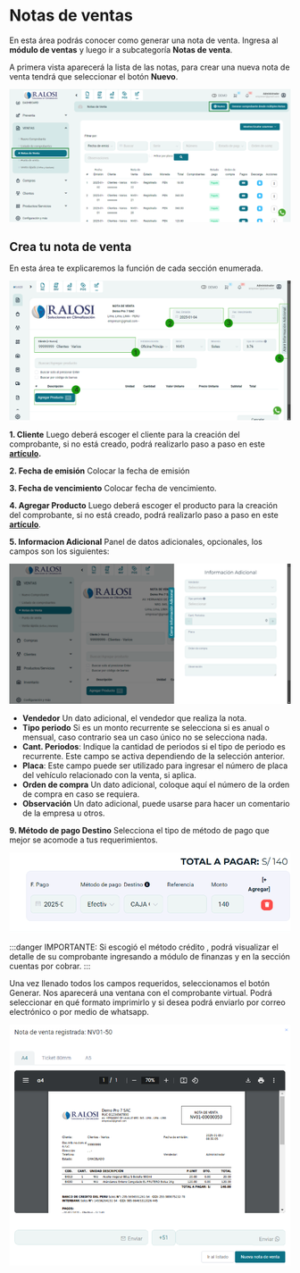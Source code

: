 # Notas de ventas

En esta área podrás conocer como generar una nota de venta.
Ingresa al **módulo de ventas** y luego ir a subcategoría **Notas de venta**.

A primera vista aparecerá la lista de las notas, para crear una nueva nota de venta tendrá que seleccionar el botón **Nuevo**.

![Alt text](img/1_nota_inicio.jpg)

## Crea tu nota de venta

En esta área te explicaremos la función de cada sección enumerada.

![Alt text](img/Nota-de-venta2.jpg)

**1. Cliente**
Luego deberá escoger el cliente para la creación del comprobante, si no está creado, podrá realizarlo paso a paso en este **[artículo](https://fastura.github.io/documentacion/ventas/Emitir-comprobantes-Facturas-y-Boletas).**

**2. Fecha de emisión**
Colocar la fecha de emisión

**3. Fecha de vencimiento**
Colocar fecha de vencimiento.

**4. Agregar Producto**
Luego deberá escoger el producto para la creación del comprobante, si no está creado, podrá realizarlo paso a paso en este **[artículo](https://manual.uio.la/Pro7/modulos/Esenciales/productos-servicios/Productos-Creacion-basica)**.


**5. Informacion Adicional**
Panel de datos adicionales, opcionales, los campos son los siguientes: 

![Alt text](img/info_adicional_nota_de_venta.jpg)

- **Vendedor** Un dato adicional, el vendedor que realiza la nota.
- **Tipo periodo** Si es un monto recurrente se selecciona si es anual o mensual, caso contrario sea un caso único no se selecciona nada.
- **Cant. Periodos**: Indique la cantidad de periodos si el tipo de periodo es recurrente. Este campo se activa dependiendo de la selección anterior.  
- **Placa**: Este campo puede ser utilizado para ingresar el número de placa del vehículo relacionado con la venta, si aplica.  
- **Orden de compra** Un dato adicional, coloque aquí el número de la orden de compra en caso se requiera.
- **Observación** Un dato adicional, puede usarse para hacer un comentario de la empresa u otros.

**9. Método de pago Destino**
Selecciona el tipo de método de pago que mejor se acomode a tus requerimientos.

![Alt text](img/Nota-de-venta10.png)

:::danger IMPORTANTE:
Si escogió el método crédito , podrá visualizar el detalle de su comprobante ingresando a módulo de finanzas y en la sección cuentas por cobrar.
:::

Una vez llenado todos los campos requeridos, seleccionamos el botón Generar. Nos aparecerá una ventana con el comprobante virtual. Podrá seleccionar en qué formato imprimirlo y si desea podrá enviarlo por correo electrónico o por medio de whatsapp.

![Alt text](img/Nota-de-venta8.png)
